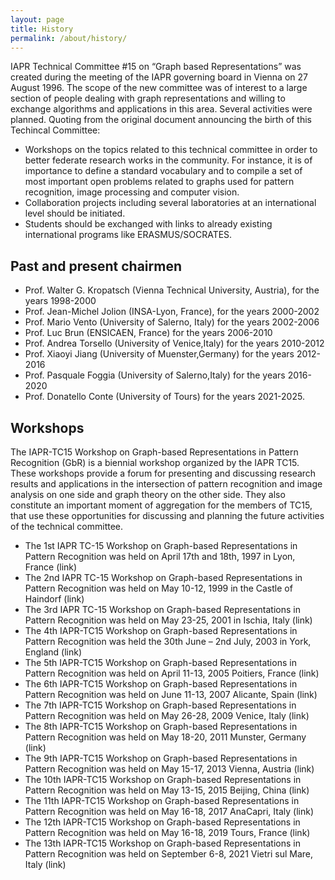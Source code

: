 ```yaml
---
layout: page
title: History
permalink: /about/history/
---
```


IAPR Technical Committee #15 on “Graph based Representations” was created during the meeting of the IAPR governing board in Vienna on 27 August 1996. The scope of the new committee was of interest to a large section of people dealing with graph representations and willing to exchange algorithms and applications in this area. Several activities were planned. Quoting from the original document announcing the birth of this Techincal Committee:

- Workshops on the topics related to this technical committee in order to better federate research works in the community. For instance, it is of importance to define a standard vocabulary and to compile a set of most important open problems related to graphs used for pattern recognition, image processing and computer vision.
- Collaboration projects including several laboratories at an international level should be initiated.
- Students should be exchanged with links to already existing international programs like ERASMUS/SOCRATES.

## Past and present chairmen

- Prof. Walter G. Kropatsch (Vienna Technical University, Austria), for the years 1998-2000
- Prof. Jean-Michel Jolion (INSA-Lyon, France), for the years 2000-2002
- Prof. Mario Vento (University of Salerno, Italy) for the years 2002-2006
- Prof. Luc Brun (ENSICAEN, France) for the years 2006-2010
- Prof. Andrea Torsello (University of Venice,Italy) for the years 2010-2012
- Prof. Xiaoyi Jiang (University of Muenster,Germany) for the years 2012-2016
- Prof. Pasquale Foggia (University of Salerno,Italy) for the years 2016-2020
- Prof. Donatello Conte (University of Tours) for the years 2021-2025.

## Workshops

The IAPR-TC15 Workshop on Graph-based Representations in Pattern Recognition (GbR) is a biennial workshop organized by the IAPR TC15. These workshops provide a forum for presenting and discussing research results and applications in the intersection of pattern recognition and image analysis on one side and graph theory on the other side. They also constitute an important moment of aggregation for the members of TC15, that use these opportunities for discussing and planning the future activities of the technical committee.


- The 1st IAPR TC-15 Workshop on Graph-based Representations in Pattern Recognition was held on April 17th and 18th, 1997 in Lyon, France (link)
- The 2nd IAPR TC-15 Workshop on Graph-based Representations in Pattern Recognition was held on May 10-12, 1999 in the Castle of Haindorf (link)
- The 3rd IAPR TC-15 Workshop on Graph-based Representations in Pattern Recognition was held on May 23-25, 2001 in Ischia, Italy (link)
- The 4th IAPR-TC15 Workshop on Graph-based Representations in Pattern Recognition was held the 30th June – 2nd July, 2003 in York, England (link)
- The 5th IAPR-TC15 Workshop on Graph-based Representations in Pattern Recognition was held on April 11-13, 2005 Poitiers, France (link)
- The 6th IAPR-TC15 Workshop on Graph-based Representations in Pattern Recognition was held on June 11-13, 2007 Alicante, Spain (link)
- The 7th IAPR-TC15 Workshop on Graph-based Representations in Pattern Recognition was held on May 26-28, 2009 Venice, Italy (link)
- The 8th IAPR-TC15 Workshop on Graph-based Representations in Pattern Recognition was held on May 18-20, 2011 Munster, Germany (link)
- The 9th IAPR-TC15 Workshop on Graph-based Representations in Pattern Recognition was held on May 15-17, 2013 Vienna, Austria (link)
- The 10th IAPR-TC15 Workshop on Graph-based Representations in Pattern Recognition was held on May 13-15, 2015 Beijing, China (link)
- The 11th IAPR-TC15 Workshop on Graph-based Representations in Pattern Recognition was held on May 16-18, 2017 AnaCapri, Italy (link)
- The 12th IAPR-TC15 Workshop on Graph-based Representations in Pattern Recognition was held on May 16-18, 2019 Tours, France (link)
- The 13th IAPR-TC15 Workshop on Graph-based Representations in Pattern Recognition was held on September 6-8, 2021 Vietri sul Mare, Italy (link)
